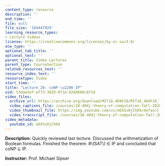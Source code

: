 ```yaml
---
content_type: resource
description: ''
end_time: ''
file: null
file_size: '184447929'
learning_resource_types:
- Lecture Videos
license: https://creativecommons.org/licenses/by-nc-sa/4.0/
ocw_type: ''
optional_tab_title: ''
optional_text: ''
parent_title: Video Lectures
parent_type: CourseSection
related_resources_text: ''
resource_index_text: ''
resourcetype: Video
start_time: ''
title: "Lecture 26: coNP \u2286 IP"
uid: 53dae3ef-ef73-3028-073a-82d4686c071d
video_files:
  archive_url: https://archive.org/download/MIT18.404F20/MIT18_404F20_lec26_300k.mp4
  video_captions_file: /courses/18-404j-theory-of-computation-fall-2020/35f737e62b6852e5bc126a57e3fc9c0d_eEXSv0jChO4.vtt
  video_thumbnail_file: https://img.youtube.com/vi/eEXSv0jChO4/default.jpg
  video_transcript_file: /courses/18-404j-theory-of-computation-fall-2020/a4de1484a9966fbdc95339952dd91aa9_eEXSv0jChO4.pdf
video_metadata:
  youtube_id: eEXSv0jChO4
---
```


**Description:** Quickly reviewed last lecture. Discussed the arithmetization of Boolean formulas. Finished the theorem: #\\(SAT\\) ∈ IP and concluded that coNP ⊆ IP.

**Instructor:** Prof. Michael Sipser

